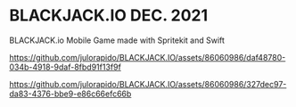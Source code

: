 # BLACKJACK.IO DEC. 2021
BLACKJACK.io Mobile Game made with Spritekit and Swift

https://github.com/julorapido/BLACKJACK.IO/assets/86060986/daf48780-034b-4918-9daf-8fbd91f13f9f

https://github.com/julorapido/BLACKJACK.IO/assets/86060986/327dec97-da83-4376-bbe9-e86c66efc66b


